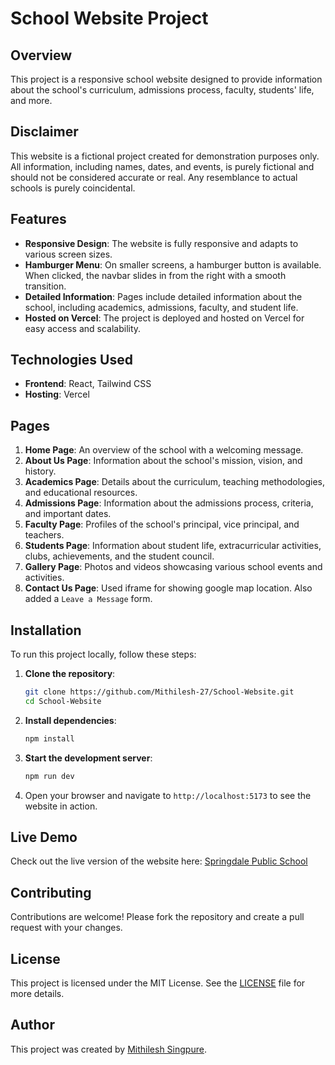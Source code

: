 # School Website Project

## Overview

This project is a responsive school website designed to provide information about the school's curriculum, admissions process, faculty, students' life, and more.

## Disclaimer

This website is a fictional project created for demonstration purposes only. All information, including names, dates, and events, is purely fictional and should not be considered accurate or real. Any resemblance to actual schools is purely coincidental.

## Features

- **Responsive Design**: The website is fully responsive and adapts to various screen sizes.
- **Hamburger Menu**: On smaller screens, a hamburger button is available. When clicked, the navbar slides in from the right with a smooth transition.
- **Detailed Information**: Pages include detailed information about the school, including academics, admissions, faculty, and student life.
- **Hosted on Vercel**: The project is deployed and hosted on Vercel for easy access and scalability.

## Technologies Used

- **Frontend**: React, Tailwind CSS
- **Hosting**: Vercel

## Pages

1. **Home Page**: An overview of the school with a welcoming message.
2. **About Us Page**: Information about the school's mission, vision, and history.
3. **Academics Page**: Details about the curriculum, teaching methodologies, and educational resources.
4. **Admissions Page**: Information about the admissions process, criteria, and important dates.
5. **Faculty Page**: Profiles of the school's principal, vice principal, and teachers.
6. **Students Page**: Information about student life, extracurricular activities, clubs, achievements, and the student council.
7. **Gallery Page**: Photos and videos showcasing various school events and activities.
7. **Contact Us Page**: Used iframe for showing google map location. Also added a `Leave a Message` form.

## Installation

To run this project locally, follow these steps:

1. **Clone the repository**:
   ```bash
   git clone https://github.com/Mithilesh-27/School-Website.git
   cd School-Website
   ```

2. **Install dependencies**:
   ```bash
   npm install
   ```

3. **Start the development server**:
   ```bash
   npm run dev
   ```

4. Open your browser and navigate to `http://localhost:5173` to see the website in action.


## Live Demo

Check out the live version of the website here: [Springdale Public School](https://school-website-omega-gray.vercel.app/)

## Contributing

Contributions are welcome! Please fork the repository and create a pull request with your changes.

## License

This project is licensed under the MIT License. See the [LICENSE](LICENSE) file for more details.

## Author

This project was created by [Mithilesh Singpure](https://github.com/Mithilesh-27).
